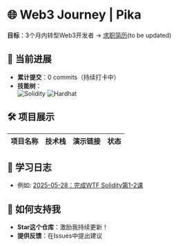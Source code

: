 # 🌐 Web3 Journey | Pika

**目标**：3个月内转型Web3开发者 → [求职简历](简历链接)(to be updated)

## 🚀 当前进展
- **累计提交**：0 commits（持续打卡中）
- **技能树**：  
  ![Solidity](https://img.shields.io/badge/Solidity-%23363636.svg?style=flat&logo=solidity&logoColor=white)
  ![Hardhat](https://img.shields.io/badge/Hardhat-181717?logo=hardhat)

## 🛠️ 项目展示
| 项目名称 | 技术栈 | 演示链接 | 状态 |
|---------|--------|---------|------|

## 📅 学习日志
- 例如: [2025-05-28：完成WTF Solidity第1-2课](Daily-Logs/2025-05-28.md)

## 🤝 如何支持我
- **Star这个仓库**：激励我持续更新！
- **提供反馈**：在Issues中提出建议
